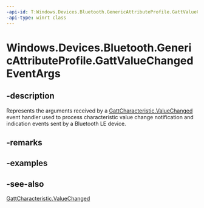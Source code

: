 ----api-id: T:Windows.Devices.Bluetooth.GenericAttributeProfile.GattValueChangedEventArgs
-api-type: winrt class
---<!-- Class syntax.public class GattValueChangedEventArgs : Windows.Devices.Bluetooth.GenericAttributeProfile.IGattValueChangedEventArgs--># Windows.Devices.Bluetooth.GenericAttributeProfile.GattValueChangedEventArgs## -descriptionRepresents the arguments received by a [GattCharacteristic.ValueChanged](gattcharacteristic_valuechanged.md) event handler used to process characteristic value change notification and indication events sent by a Bluetooth LE device.## -remarks## -examples## -see-also[GattCharacteristic.ValueChanged](gattcharacteristic_valuechanged.md)